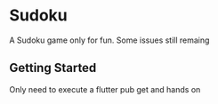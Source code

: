 # Sudoku

A Sudoku game only for fun. Some issues still remaing

## Getting Started

Only need to execute a flutter pub get and hands on
